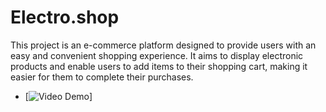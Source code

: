 # Electro.shop
This project is an e-commerce platform designed to provide users with an easy and convenient shopping experience. It aims to display electronic products and enable users to add items to their shopping cart, making it easier for them to complete their purchases. 


- [![Video Demo](https://youtu.be/_3pPuNGVU0Q )]


